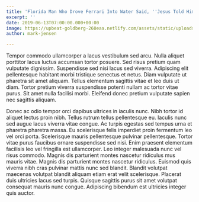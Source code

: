 ```yaml
---
title: 'Florida Man Who Drove Ferrari Into Water Said, ''Jesus Told Him To'' '
excerpt: ''
date: 2019-06-13T07:00:00.000+00:00
image: https://upbeat-goldberg-260eaa.netlify.com/assets/static/uploads/4.jpg
author: mark-jensen

---
```

Tempor commodo ullamcorper a lacus vestibulum sed arcu. Nulla aliquet porttitor lacus luctus accumsan tortor posuere. Sed risus pretium quam vulputate dignissim. Suspendisse sed nisi lacus sed viverra. Adipiscing elit pellentesque habitant morbi tristique senectus et netus. Diam vulputate ut pharetra sit amet aliquam. Tellus elementum sagittis vitae et leo duis ut diam. Tortor pretium viverra suspendisse potenti nullam ac tortor vitae purus. Sit amet nulla facilisi morbi. Eleifend donec pretium vulputate sapien nec sagittis aliquam.

Donec ac odio tempor orci dapibus ultrices in iaculis nunc. Nibh tortor id aliquet lectus proin nibh. Tellus rutrum tellus pellentesque eu. Iaculis nunc sed augue lacus viverra vitae congue. Ac turpis egestas sed tempus urna et pharetra pharetra massa. Eu scelerisque felis imperdiet proin fermentum leo vel orci porta. Scelerisque mauris pellentesque pulvinar pellentesque. Tortor vitae purus faucibus ornare suspendisse sed nisi. Enim praesent elementum facilisis leo vel fringilla est ullamcorper. Leo integer malesuada nunc vel risus commodo. Magnis dis parturient montes nascetur ridiculus mus mauris vitae. Magnis dis parturient montes nascetur ridiculus. Euismod quis viverra nibh cras pulvinar mattis nunc sed blandit. Blandit volutpat maecenas volutpat blandit aliquam etiam erat velit scelerisque. Placerat duis ultricies lacus sed turpis. Quisque sagittis purus sit amet volutpat consequat mauris nunc congue. Adipiscing bibendum est ultricies integer quis auctor.